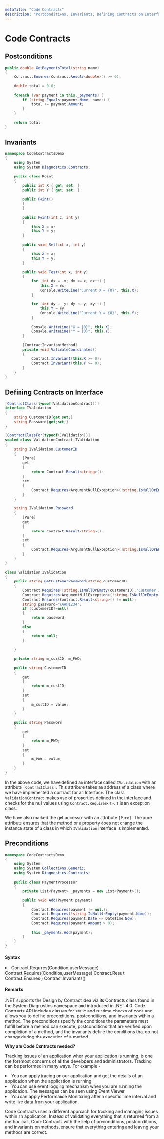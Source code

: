 ```yaml
---
metaTitle: "Code Contracts"
description: "Postconditions, Invariants, Defining Contracts on Interface, Preconditions"
---
```


# Code Contracts



## Postconditions


```cs
public double GetPaymentsTotal(string name)
{     
    Contract.Ensures(Contract.Result<double>() >= 0);
 
    double total = 0.0;
 
    foreach (var payment in this._payments) {
        if (string.Equals(payment.Name, name)) {
            total += payment.Amount;
        }
    }
 
    return total;
}

```



## Invariants


```cs
namespace CodeContractsDemo
{
    using System;
    using System.Diagnostics.Contracts;
 
    public class Point
    {
        public int X { get; set; }
        public int Y { get; set; }
 
        public Point()
        {
        }
 
        public Point(int x, int y)
        {
            this.X = x;
            this.Y = y;
        }
 
        public void Set(int x, int y)
        {
            this.X = x;
            this.Y = y;
        }
 
        public void Test(int x, int y)
        {
            for (int dx = -x; dx <= x; dx++) {
                this.X = dx;
                Console.WriteLine("Current X = {0}", this.X);
            }
 
            for (int dy = -y; dy <= y; dy++) {
                this.Y = dy;
                Console.WriteLine("Current Y = {0}", this.Y);
            }
 
            Console.WriteLine("X = {0}", this.X);
            Console.WriteLine("Y = {0}", this.Y);
        }
 
        [ContractInvariantMethod]
        private void ValidateCoordinates()
        {
            Contract.Invariant(this.X >= 0);
            Contract.Invariant(this.Y >= 0);
        }
    }
}

```



## Defining Contracts on Interface


```cs
[ContractClass(typeof(ValidationContract))]
interface IValidation
{
    string CustomerID{get;set;}
    string Password{get;set;}
}
 
[ContractClassFor(typeof(IValidation))]
sealed class ValidationContract:IValidation
{
    string IValidation.CustomerID
    {
        [Pure]
        get
        {
            return Contract.Result<string>();
        }
        set
        {
            Contract.Requires<ArgumentNullException>(!string.IsNullOrEmpty(value), "Customer ID cannot be null!!");
        }
    }
 
    string IValidation.Password
    {
        [Pure]
        get
        {
            return Contract.Result<string>();
        }
        set
        {
            Contract.Requires<ArgumentNullException>(!string.IsNullOrEmpty(value), "Password cannot be null!!");
        }
    }
}
 
class Validation:IValidation
{
    public string GetCustomerPassword(string customerID)
    {
        Contract.Requires(!string.IsNullOrEmpty(customerID),"Customer ID cannot be Null");
        Contract.Requires<ArgumentNullException>(!string.IsNullOrEmpty(customerID), "Exception!!");
        Contract.Ensures(Contract.Result<string>() != null);
        string password="AAA@1234";
        if (customerID!=null)
        {
            return password;    
        }
        else
        {
            return null;
        }
         
    }
 
    private string m_custID, m_PWD;
 
    public string CustomerID
    {
        get
        {
            return m_custID;
        }
        set
        {
            m_custID = value;
        }
    }
 
    public string Password
    {
        get
        {
            return m_PWD;
        }
        set
        {
            m_PWD = value;
        }
    }
}

```

In the above code, we have defined an interface called `IValidation` with an attribute `[ContractClass]`. This attribute takes an address of a class where we have implemented a contract for an Interface. The class `ValidationContract` makes use of properties defined in the interface and checks for the null values using `Contract.Requires<T>`. `T` is an exception class.

We have also marked the get accessor with an attribute `[Pure]`. The pure attribute ensures that the method or a property does not change the instance state of a class in which `IValidation` interface is implemented.



## Preconditions


```cs
namespace CodeContractsDemo
{
    using System;
    using System.Collections.Generic;
    using System.Diagnostics.Contracts;
 
    public class PaymentProcessor
    {
        private List<Payment> _payments = new List<Payment>();
 
        public void Add(Payment payment)
        {
            Contract.Requires(payment != null);
            Contract.Requires(!string.IsNullOrEmpty(payment.Name));
            Contract.Requires(payment.Date <= DateTime.Now);
            Contract.Requires(payment.Amount > 0);
 
            this._payments.Add(payment);
        }
    }
}

```



#### Syntax


<li>
Contract.Requires(Condition,userMessage)
Contract.Requires(Condition,userMessage)
Contract.Result<T>
Contract.Ensures()
Contract.Invariants()
</li>



#### Remarks


.NET supports the Design by Contract idea via its Contracts class found in the System.Diagnostics namespace and introduced in .NET 4.0. Code Contracts API includes classes for static and runtime checks of code and allows you to define preconditions, postconditions, and invariants within a method. The preconditions specify the conditions the parameters must fulfill before a method can execute, postconditions that are verified upon completion of a method, and the invariants define the conditions that do not change during the execution of a method.

**Why are Code Contracts needed?**

Tracking issues of an application when your application is running, is one the foremost concerns of all the developers and administrators. Tracking can be performed in many ways. For example -

<li>
You can apply tracing on our application and get the details of an application when the application is running
</li>
<li>
You can use event logging mechanism when you are running the application. The messages can be seen using Event Viewer
</li>
<li>
You can apply Performance Monitoring after a specific time interval and write live data from your application.
</li>

Code Contracts uses a different approach for tracking and managing issues within an application. Instead of validating everything that is returned from a method call, Code Contracts with the help of preconditions, postconditions, and invariants on methods, ensure that everything entering and leaving your methods are correct.

